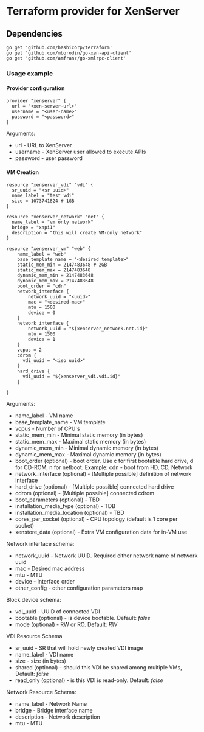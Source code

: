 # Terraform provider for XenServer

## Dependencies

    go get 'github.com/hashicorp/terraform'
    go get 'github.com/mborodin/go-xen-api-client'
    go get 'github.com/amfranz/go-xmlrpc-client'

### Usage example

#### Provider configuration
```
provider "xenserver" {
  url = "<xen-server-url>"
  username = "<user-name>"
  password = "<password>"
}
```
Arguments:
 * url - URL to XenServer
 * username - XenServer user allowed to execute APIs
 * password - user password

#### VM Creation
```
resource "xenserver_vdi" "vdi" {
  sr_uuid = "<sr uuid>"
  name_label = "test vdi"
  size = 1073741824 # 1GB
}

resource "xenserver_network" "net" {
  name_label = "vm only network"
  bridge = "xapi1"
  description = "this will create VM-only network"
}

resource "xenserver_vm" "web" {
    name_label = "web"
    base_template_name = "<desired template>"
    static_mem_min = 2147483648 # 2GB
    static_mem_max = 2147483648
    dynamic_mem_min = 2147483648
    dynamic_mem_max = 2147483648
    boot_order = "cdn"
    network_interface {
        network_uuid = "<uuid>"
        mac = "<desired-mac>"
        mtu = 1500
        device = 0
    }
    network_interface {
        network_uuid = "${xenserver_network.net.id}"
        mtu = 1500
        device = 1
    }
    vcpus = 2
    cdrom {
      vdi_uuid = "<iso uuid>"
    }
    hard_drive {
      vdi_uuid = "${xenserver_vdi.vdi.id}"
    }

}
```
Arguments:
  * name_label - VM name
  * base_template_name - VM template
  * vcpus - Number of CPU's
  * static_mem_min - Minimal static memory (in bytes)
  * static_mem_max - Maximal static memory (in bytes)
  * dynamic_mem_min - Minimal dynamic memory (in bytes)
  * dynamic_mem_max - Maximal dynamic memory (in bytes)
  * boot_order (optional) - boot order. Use c for first bootable hard drive, d for CD-ROM, n for netboot. Example: cdn - boot from HD, CD, Network
  * network_interface (optional) - [Multiple possible] definition of network interface
  * hard_drive (optional) - [Multiple possible] connected hard drive
  * cdrom (optional) - [Multiple possible] connected cdrom
  * boot_parameters (optional) - TBD
  * installation_media_type (optional) - TDB
  * installation_media_location (optional) - TBD
  * cores_per_socket (optional) - CPU topology (default is 1 core per socket)
  * xenstore_data (optional) - Extra VM configuration data for in-VM use

Network interface schema:
  * network_uuid - Network UUID. Required either network name of network uuid
  * mac - Desired mac address
  * mtu - MTU
  * device - interface order
  * other_config - other configuration parameters map

Block device schema:
  * vdi_uuid - UUID of connected VDI
  * bootable (optional) - is device bootable. Default: *false*
  * mode (optional) - RW or RO. Default: *RW*

VDI Resource Schema
  * sr_uuid - SR that will hold newly created VDI image
  * name_label - VDI name
  * size - size (in bytes)
  * shared (optional) - should this VDI be shared among multiple VMs, Default: *false*
  * read_only (optional) - is this VDI is read-only. Default: *false*

Network Resource Schema:
  * name_label - Network Name
  * bridge - Bridge interface name
  * description - Network description
  * mtu - MTU
